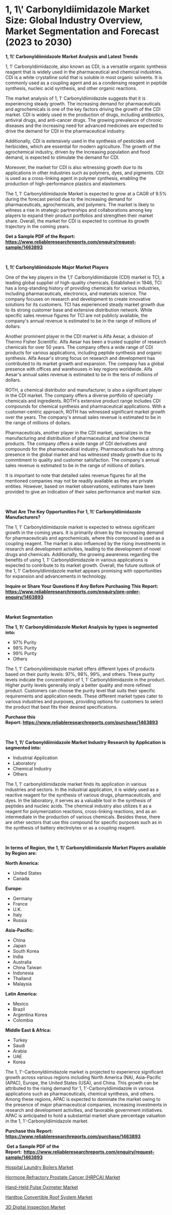 <p><h1>1, 1\' Carbonyldiimidazole Market Size: Global Industry Overview, Market Segmentation and Forecast (2023 to 2030)</h1></p><p><strong>1, 1\' Carbonyldiimidazole Market Analysis and Latest Trends</strong></p>
<p><p>1, 1' Carbonyldiimidazole, also known as CDI, is a versatile organic synthesis reagent that is widely used in the pharmaceutical and chemical industries. CDI is a white crystalline solid that is soluble in most organic solvents. It is commonly used as a coupling agent and as a condensing reagent in peptide synthesis, nucleic acid synthesis, and other organic reactions.</p><p>The market analysis of 1, 1' Carbonyldiimidazole suggests that it is experiencing steady growth. The increasing demand for pharmaceuticals and agrochemicals is one of the key factors driving the growth of the CDI market. CDI is widely used in the production of drugs, including antibiotics, antiviral drugs, and anti-cancer drugs. The growing prevalence of chronic diseases and the increasing need for advanced medicines are expected to drive the demand for CDI in the pharmaceutical industry.</p><p>Additionally, CDI is extensively used in the synthesis of pesticides and herbicides, which are essential for modern agriculture. The growth of the agrochemical industry, driven by the increasing population and food demand, is expected to stimulate the demand for CDI.</p><p>Moreover, the market for CDI is also witnessing growth due to its applications in other industries such as polymers, dyes, and pigments. CDI is used as a cross-linking agent in polymer synthesis, enabling the production of high-performance plastics and elastomers.</p><p>The 1, 1' Carbonyldiimidazole Market is expected to grow at a CAGR of 9.5% during the forecast period due to the increasing demand for pharmaceuticals, agrochemicals, and polymers. The market is likely to witness a rise in strategic partnerships and collaborations among key players to expand their product portfolios and strengthen their market share. Overall, the market for CDI is expected to continue its growth trajectory in the coming years.</p></p>
<p><strong>Get a Sample PDF of the Report:&nbsp; <a href="https://www.reliableresearchreports.com/enquiry/request-sample/1463893">https://www.reliableresearchreports.com/enquiry/request-sample/1463893</a></strong></p>
<p>&nbsp;</p>
<p><strong>1, 1\' Carbonyldiimidazole Major Market Players</strong></p>
<p><p>One of the key players in the 1,1' Carbonyldiimidazole (CDI) market is TCI, a leading global supplier of high-quality chemicals. Established in 1946, TCI has a long-standing history of providing chemicals for various industries, including pharmaceuticals, electronics, and materials science. The company focuses on research and development to create innovative solutions for its customers. TCI has experienced steady market growth due to its strong customer base and extensive distribution network. While specific sales revenue figures for TCI are not publicly available, the company's annual revenue is estimated to be in the range of millions of dollars.</p><p>Another prominent player in the CDI market is Alfa Aesar, a division of Thermo Fisher Scientific. Alfa Aesar has been a trusted supplier of research chemicals for over 50 years. The company offers a wide range of CDI products for various applications, including peptide synthesis and organic synthesis. Alfa Aesar's strong focus on research and development has contributed to its market growth and expansion. The company has a global presence with offices and warehouses in key regions worldwide. Alfa Aesar's annual sales revenue is estimated to be in the tens of millions of dollars.</p><p>ROTH, a chemical distributor and manufacturer, is also a significant player in the CDI market. The company offers a diverse portfolio of specialty chemicals and ingredients. ROTH's extensive product range includes CDI compounds for chemical synthesis and pharmaceutical applications. With a customer-centric approach, ROTH has witnessed significant market growth over the years. The company's annual sales revenue is estimated to be in the range of millions of dollars.</p><p>Pharmaceuticals, another player in the CDI market, specializes in the manufacturing and distribution of pharmaceutical and fine chemical products. The company offers a wide range of CDI derivatives and compounds for the pharmaceutical industry. Pharmaceuticals has a strong presence in the global market and has witnessed steady growth due to its commitment to quality and customer satisfaction. The company's annual sales revenue is estimated to be in the range of millions of dollars.</p><p>It is important to note that detailed sales revenue figures for all the mentioned companies may not be readily available as they are private entities. However, based on market observations, estimates have been provided to give an indication of their sales performance and market size.</p></p>
<p>&nbsp;</p>
<p><strong>What Are The Key Opportunities For 1, 1\' Carbonyldiimidazole Manufacturers?</strong></p>
<p><p>The 1, 1' Carbonyldiimidazole market is expected to witness significant growth in the coming years. It is primarily driven by the increasing demand for pharmaceuticals and agrochemicals, where this compound is used as a coupling reagent. The market is also influenced by the rising investments in research and development activities, leading to the development of novel drugs and chemicals. Additionally, the growing awareness regarding the benefits of using 1, 1' Carbonyldiimidazole in various applications is expected to contribute to its market growth. Overall, the future outlook of the 1, 1' Carbonyldiimidazole market appears promising with opportunities for expansion and advancements in technology.</p></p>
<p><strong>Inquire or Share Your Questions If Any Before Purchasing This Report: <a href="https://www.reliableresearchreports.com/enquiry/pre-order-enquiry/1463893">https://www.reliableresearchreports.com/enquiry/pre-order-enquiry/1463893</a></strong></p>
<p>&nbsp;</p>
<p><strong>Market Segmentation</strong></p>
<p><strong>The 1, 1\' Carbonyldiimidazole Market Analysis by types is segmented into:</strong></p>
<p><ul><li>97% Purity</li><li>98% Purity</li><li>99% Purity</li><li>Others</li></ul></p>
<p><p>The 1, 1' Carbonyldiimidazole market offers different types of products based on their purity levels: 97%, 98%, 99%, and others. These purity levels indicate the concentration of 1, 1' Carbonyldiimidazole in the product. Higher purity levels generally imply a better quality and more refined product. Customers can choose the purity level that suits their specific requirements and application needs. These different market types cater to various industries and purposes, providing options for customers to select the product that best fits their desired specifications.</p></p>
<p><strong>Purchase this Report:&nbsp;<a href="https://www.reliableresearchreports.com/purchase/1463893">https://www.reliableresearchreports.com/purchase/1463893</a></strong></p>
<p>&nbsp;</p>
<p><strong>The 1, 1\' Carbonyldiimidazole Market Industry Research by Application is segmented into:</strong></p>
<p><ul><li>Industrial Application</li><li>Laboratory</li><li>Chemical Industry</li><li>Others</li></ul></p>
<p><p>The 1, 1' carbonyldiimidazole market finds its application in various industries and sectors. In the industrial application, it is widely used as a reactive reagent for the synthesis of various drugs, pharmaceuticals, and dyes. In the laboratory, it serves as a valuable tool in the synthesis of peptides and nucleic acids. The chemical industry also utilizes it as a reagent for polymerization reactions, cross-linking reactions, and as an intermediate in the production of various chemicals. Besides these, there are other sectors that use this compound for specific purposes such as in the synthesis of battery electrolytes or as a coupling reagent.</p></p>
<p>&nbsp;</p>
<p><strong>In terms of Region, the 1, 1\' Carbonyldiimidazole Market Players available by Region are:</strong></p>
<p>
    <p> <strong> North America: </strong>
        <ul>
            <li>United States</li>
            <li>Canada</li>
        </ul>
        </p> 
    <p> <strong> Europe: </strong>
        <ul>
            <li>Germany</li>
            <li>France</li>
            <li>U.K.</li>
            <li>Italy</li>
            <li>Russia</li>
        </ul>
        </p> 
    <p> <strong> Asia-Pacific: </strong>
        <ul>
            <li>China</li>
            <li>Japan</li>
            <li>South Korea</li>
            <li>India</li>
            <li>Australia</li>
            <li>China Taiwan</li>
            <li>Indonesia</li>
            <li>Thailand</li>
            <li>Malaysia</li>
        </ul>
        </p> 
    <p> <strong> Latin America: </strong>
        <ul>
            <li>Mexico</li>
            <li>Brazil</li>
            <li>Argentina Korea</li>
            <li>Colombia</li>
        </ul>
        </p> 
    <p> <strong> Middle East & Africa: </strong>
        <ul>
            <li>Turkey</li>
            <li>Saudi</li>
            <li>Arabia</li>
            <li>UAE</li>
            <li>Korea</li>
        </ul>
    </p>
    </p>
<p><p>The 1, 1'-Carbonyldiimidazole market is projected to experience significant growth across various regions including North America (NA), Asia-Pacific (APAC), Europe, the United States (USA), and China. This growth can be attributed to the rising demand for 1, 1'-Carbonyldiimidazole in various applications such as pharmaceuticals, chemical synthesis, and others. Among these regions, APAC is expected to dominate the market owing to the presence of major pharmaceutical companies, increasing investments in research and development activities, and favorable government initiatives. APAC is anticipated to hold a substantial market share percentage valuation in the 1, 1'-Carbonyldiimidazole market.</p></p>
<p><strong>Purchase this Report: <a href="https://www.reliableresearchreports.com/purchase/1463893">https://www.reliableresearchreports.com/purchase/1463893</a></strong></p>
<p>&nbsp;<strong>Get a Sample PDF of the Report:&nbsp;&nbsp;<a href="https://www.reliableresearchreports.com/enquiry/request-sample/1463893">https://www.reliableresearchreports.com/enquiry/request-sample/1463893</a></strong></p>
<p><strong></strong></p>
<p><p><a href="https://www.linkedin.com/pulse/hospital-laundry-boilers-market-challenges-opportunities/">Hospital Laundry Boilers Market</a></p><p><a href="https://www.linkedin.com/pulse/hormone-refractory-prostate-cancer-hrpca-1c/">Hormone Refractory Prostate Cancer (HRPCA) Market</a></p><p><a href="https://www.linkedin.com/pulse/hand-held-pulse-oximeter-market-share-amp-new-trends-analysis/">Hand-Held Pulse Oximeter Market</a></p><p><a href="https://medium.com/@elyssablick/decoding-hardtop-convertible-roof-system-market-metrics-market-share-trends-and-growth-patterns-599318664b09">Hardtop Convertible Roof System Market</a></p><p><a href="https://medium.com/@toneygrimes2023/3d-digital-inspection-market-trends-and-market-analysis-forecasted-for-period-2023-2030-40503141222c">3D Digital Inspection Market</a></p></p>